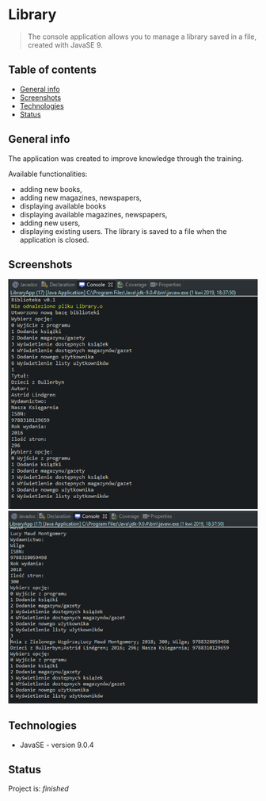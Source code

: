 # Library
> The console application allows you to manage a library saved in a file, created with JavaSE 9.

## Table of contents
* [General info](#general-info)
* [Screenshots](#screenshots)
* [Technologies](#technologies)
* [Status](#status)

## General info
The application was created to improve knowledge through the training.

Available functionalities:

- adding new books,
- adding new magazines, newspapers,
- displaying available books
- displaying available magazines, newspapers,
- adding new users,
- displaying existing users.
The library is saved to a file when the application is closed.

## Screenshots
![screnshots](./AddBook.png)
![screnshots](./PrintBook.png)

## Technologies
* JavaSE - version 9.0.4

## Status
Project is: _finished_
